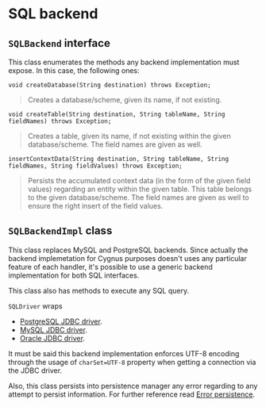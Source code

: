 # SQL backend
## `SQLBackend` interface
This class enumerates the methods any backend implementation must expose. In this case, the following ones:

    void createDatabase(String destination) throws Exception;

> Creates a database/scheme, given its name, if not existing.

    void createTable(String destination, String tableName, String fieldNames) throws Exception;

> Creates a table, given its name, if not existing within the given database/scheme. The field names are given as well.

    insertContextData(String destination, String tableName, String fieldNames, String fieldValues) throws Exception;

> Persists the accumulated context data (in the form of the given field values) regarding an entity within the given table. This table belongs to the given database/scheme. The field names are given as well to ensure the right insert of the field values.

## `SQLBackendImpl` class

This class replaces MySQL and PostgreSQL backends. Since actually the backend implemetation for Cygnus purposes doesn't uses any particular feature of each handler, it's possible to use a generic backend implementation for both SQL interfaces.

This class also has methods to execute any SQL query.

`SQLDriver` wraps 

- [PostgreSQL JDBC driver](https://jdbc.postgresql.org/).
- [MySQL JDBC driver](https://dev.mysql.com/downloads/connector/j/).
- [Oracle JDBC driver](https://www.oracle.com/database/technologies/appdev/jdbc.html).

It must be said this backend implementation enforces UTF-8 encoding through the usage of `charSet=UTF-8` property when getting a connection via the JDBC driver.

Also, this class persists into persistence manager any error regarding to any attempt to persist information. For further reference read [Error persistence](../installation_and_administration_guide/error_persistance.md).
